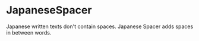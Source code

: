# JapaneseSpacer
Japanese written texts don't contain spaces. Japanese Spacer adds spaces in between words.
